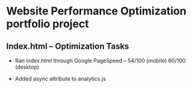 # Website Performance Optimization portfolio project

## Index.html – Optimization Tasks

* Ran index.html through Google PageSpeed – 54/100 (mobile)
60/100 (desktop)

* Added async attribute to analytics.js <script> tag so that
it doesn’t block DOM processing – 54/100 (mobile) 61/100 (desktop)

* Added media attributes to CSS stylesheet – 54/100 (mobile)
61/100 (desktop)

* Compressed/optimized images with Imagemagick cli – 75/100
(mobile) 88/100 (desktop)

* Minified CSS/JS – 75/100 (mobile) 88/100 (desktop)

* Removed Google Font and use sans-serif instead – 84/100
(mobile) 91/100 (desktop)

* Inline CSS for screen - 95/100 (mobile) 91/100 (desktop)

## Pizza.html – Optimization tasks (fixed forced sync layout issues)

* Cached Math.sin calculation outside the for loop in
updatePositions(); to achieve 60 fps (reduced average time to load
last 10 frames from 40ms to 2ms – a 95% decrease in load time)

* Cached querySelectorAll() and simplified newWidth
calculation in changePizzaSizes(); (reduced time to resize pizzas
from 160ms to 0.5ms – a 99.69% decrease in load time)

* Replaced getElementsByClassName() instead of querySelectorAll() to 
improve performance (reverted - see inline comments - line 441)

* Use screen height to calculate number of pizzas to display rather than 
having it hard coded to 200 pizzas (see inline comments - line 521)


## To run:

1. Check out the repository
1. Start a local server

  ```bash
  $> cd /path/to/your-project-folder
  $> python -m SimpleHTTPServer 8080
  ```

1. Open a browser and visit localhost:8080